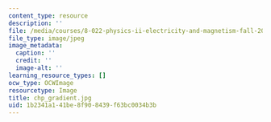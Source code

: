 ```yaml
---
content_type: resource
description: ''
file: /media/courses/8-022-physics-ii-electricity-and-magnetism-fall-2004/1b2341a141be8f908439f63bc0034b3b_chp_gradient.jpg
file_type: image/jpeg
image_metadata:
  caption: ''
  credit: ''
  image-alt: ''
learning_resource_types: []
ocw_type: OCWImage
resourcetype: Image
title: chp_gradient.jpg
uid: 1b2341a1-41be-8f90-8439-f63bc0034b3b
---
```

